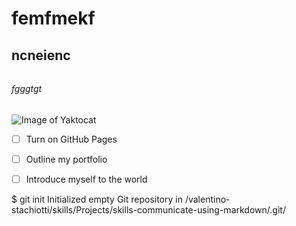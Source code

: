 # <h1>femfmekf</h1>
## <h2>ncneienc</h2>
###### <h6>fgggtgt</h6>
![Image of Yaktocat](https://octodex.github.com/images/yaktocat.png)

- [ ] Turn on GitHub Pages
- [ ] Outline my portfolio
- [ ] Introduce myself to the world



$ git init
Initialized empty Git repository in /valentino-stachiotti/skills/Projects/skills-communicate-using-markdown/.git/
